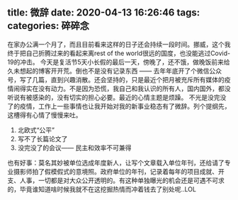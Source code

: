 title: 微辞
date: 2020-04-13 16:26:46
tags:
categories: 碎碎念
---

在家办公满一个月了，而且目前看来这样的日子还会持续一段时间。挪威，这个我终于把自己折腾过来的看起来离rest of the world很远的国度，也没能逃过Covid-19的冲击。
今天是复活节5天小长假的最后一天，傍晚了，还不饿，做晚饭前来给久未想起的博客开开荒。倒也不是没有记录东西 —— 去年年底开了个微信公众号，写了几篇，直到兴趣消散。还会坚持的，只是最近个把月被充斥所有媒体的疫情闹得实在没有动力。不是因为恐慌，我自己和我认识的所有人，国内国外，都没听说有被感染的，没有切实的担心必要。最近的心情主题是烦躁。
不光是没完没了的疫情，工作上一些事情也让我开始对我的新事业稳态有了微辞。列个提纲先，这槽得有心情了慢慢来吐。
1. 北欧式“公平”
2. 写不了长篇论文了
3. 没完没了的会议—— 民主和效率不可兼得

也有好事：莫名其妙被单位选成年度新人，让写个文章载入单位年刊，还给请了专业摄影师拍了假模假式的意境照。政府单位的年刊，记录着每年的项目成就、开支、人事，一切都是对大众公开透明的。有这种单独曝光的机会还是可遇不可求的，毕竟谁知道啥时候我就不在这挖掘热情而冲着钱去了别处呢..LOL
